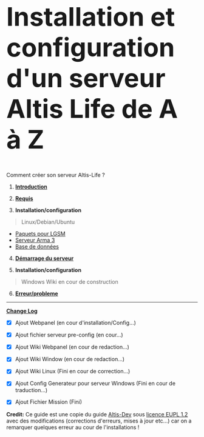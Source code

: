<h1 style="font-size: 4.8em">Installation et configuration d'un serveur Altis Life de A à Z</h1>
<p>Comment créer son serveur Altis-Life ?</p>


1. **[Introduction](https://github.com/KazeroG/Arma-3-Serveur-A-a-Z/wiki)**
2. **[Requis](https://github.com/KazeroG/Arma-3-Serveur-A-a-Z/wiki/Requis)**

3. **Installation/configuration**
> Linux/Debian/Ubuntu
* [Paquets pour LGSM](https://github.com/KazeroG/Arma-3-Serveur-A-a-Z/wiki/Installation-des-paquets-pour-LGSM)
* [Serveur Arma 3](https://github.com/KazeroG/Arma-3-Serveur-A-a-Z/wiki/Installation-du-Serveur-Arma-3)
* [Base de données](https://github.com/KazeroG/Arma-3-Serveur-A-a-Z/wiki/Installation-et-configuration-de-la-base-de-donn%C3%A9es)
4. **[Démarrage du serveur](https://github.com/KazeroG/Arma-3-Serveur-A-a-Z/wiki/D%C3%A9marrage-du-serveur)**


5. **Installation/configuration**
> Windows
> Wiki en cour de construction


6. **[Erreur/probleme](https://github.com/KazeroG/Arma-3-Serveur-A-a-Z/wiki/Erreur)**
***

**[Change Log](https://github.com/KazeroG/Arma-3-Serveur-A-a-Z/wiki/Change-Log-Wiki)**
- [x] Ajout Webpanel (en cour d'installation/Config...)
- [x] Ajout fichier serveur pre-config (en cour...)
- [x] Ajout Wiki Webpanel (en cour de redaction...)
- [x] Ajout Wiki Window (en cour de redaction...)
- [x] Ajout Wiki Linux (Fini en cour de correction...)
- [x] Ajout Config Generateur pour serveur Windows (Fini en cour de traduction...)
- [x] Ajout Fichier Mission (Fini)


**Credit:** Ce guide est une copie du guide [Altis-Dev](https://wiki.altisdev.com/books/installation-et-configuration-dun-serveur-altis-life-de-a-%C3%A0-z) sous [licence EUPL 1.2](https://github.com/KazeroG/Arma-3-Serveur-A-a-Z/blob/master/LICENSE.md) avec des modifications  (corrections d'erreurs, mises à jour etc...) car on a remarquer quelques erreur au cour de l'installations ! 
